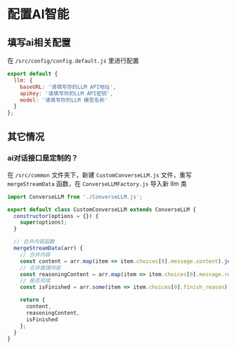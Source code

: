 # 配置AI智能



## 填写ai相关配置

在 `/src/config/config.default.js` 里进行配置

```js
export default {
  llm: {
    baseURL: '请填写你的LLM API地址',
    apiKey: '请填写你的LLM API密钥',
    model: '请填写你的LLM 模型名称'
  }
};
```



## 其它情况

### ai对话接口是定制的？

在 `/src/common` 文件夹下，新建 `CustomConverseLLM.js` 文件，重写 `mergeStreamData` 函数，在 `ConverseLLMFactory.js` 导入新 llm 类

```js
import ConverseLLM from './ConverseLLM.js';

export default class CustomConverseLLM extends ConverseLLM {
  constructor(options = {}) {
    super(options);
  }

  // 合并内容函数
  mergeStreamData(arr) {
    // 合并内容
    const content = arr.map(item => item.choices[0].message.content).join('');
    // 合并推理内容
    const reasoningContent = arr.map(item => item.choices[0].message.reasoning_content).join('');
    // 是否完成
    const isFinished = arr.some(item => item.choices[0].finish_reason);

    return {
      content,
      reasoningContent,
      isFinished
    };
  }
}
```

